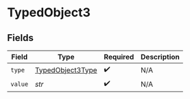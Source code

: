 # TypedObject3


## Fields

| Field                                                       | Type                                                        | Required                                                    | Description                                                 |
| ----------------------------------------------------------- | ----------------------------------------------------------- | ----------------------------------------------------------- | ----------------------------------------------------------- |
| `type`                                                      | [TypedObject3Type](../../models/shared/typedobject3type.md) | :heavy_check_mark:                                          | N/A                                                         |
| `value`                                                     | *str*                                                       | :heavy_check_mark:                                          | N/A                                                         |